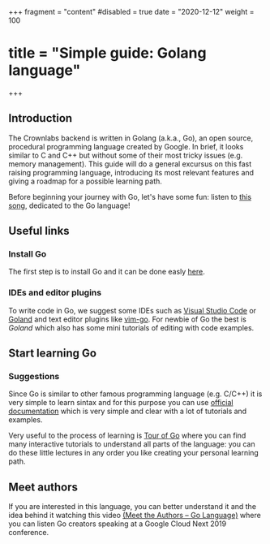 +++
fragment = "content"
#disabled = true
date = "2020-12-12"
weight = 100
# title = "Simple guide: Golang language"
+++

## Introduction

The Crownlabs backend is written in Golang (a.k.a., Go), an open source, procedural programming language created by Google.
In brief, it looks similar to C and C++ but without some of their most tricky issues (e.g. memory management).
This guide will do a general excursus on this fast raising programming language, introducing its most relevant features and giving a roadmap for a possible learning path.

Before beginning your journey with Go, let's have some fun: listen to [this song](https://youtu.be/LJvEIjRBSDA), dedicated to the Go language!

## Useful links

### Install Go

The first step is to install Go and it can be done easly [here](https://golang.org/doc/install).

### IDEs and editor plugins

To write code in Go, we suggest some IDEs such as [Visual Studio Code](https://code.visualstudio.com/) or [Goland](https://www.jetbrains.com/go/) and text editor plugins like [vim-go](https://github.com/fatih/vim-go).
For newbie of Go the best is *Goland* which also has some mini tutorials of editing with code examples.

## Start learning Go

### Suggestions

Since Go is similar to other famous programming language (e.g. C/C++) it is very simple to learn sintax and for this purpose you can use [official documentation](https://golang.org/doc/) which is very simple and clear with a lot of tutorials and examples.

Very useful to the process of learning is [Tour of Go](https://tour.golang.org/list) where you can find many interactive tutorials to understand all parts of the language: you can do these little lectures in any order you like creating your personal learning path.

## Meet authors

If you are interested in this language, you can better understand it and the idea behind it watching this video [(Meet the Authors – Go Language)](https://youtu.be/3yghHvvZQmA) where you can listen Go creators speaking at a Google Cloud Next 2019 conference. 
